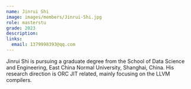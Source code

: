 ```yaml
---
name: Jinrui Shi
image: images/members/Jinrui-Shi.jpg
role: masterstu
grade: 2023
description: 
links:
  email: 1379998393@qq.com
---
```


Jinrui Shi is pursuing a graduate degree from the School of Data Science and Engineering, East China Normal University, Shanghai, China. His research direction is ORC JIT related, mainly focusing on the LLVM compilers.
